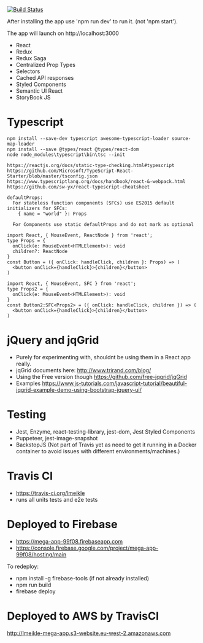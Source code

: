 [![Build Status](https://travis-ci.org/lmeikle/mega-app.svg?branch=master)](https://travis-ci.org/lmeikle/mega-app)

After installing the app use 'npm run dev' to run it. (not 'npm start').

The app will launch on http://localhost:3000

- React
- Redux
- Redux Saga
- Centralized Prop Types
- Selectors
- Cached API responses
- Styled Components
- Semantic UI React
- StoryBook JS

# Typescript

    npm install --save-dev typescript awesome-typescript-loader source-map-loader
    npm install --save @types/react @types/react-dom
    node node_modules\typescript\bin\tsc --init

    https://reactjs.org/docs/static-type-checking.html#typescript
    https://github.com/Microsoft/TypeScript-React-Starter/blob/master/tsconfig.json
    https://www.typescriptlang.org/docs/handbook/react-&-webpack.html
    https://github.com/sw-yx/react-typescript-cheatsheet

    defaultProps:
      For stateless function components (SFCs) use ES2015 default initializers for SFCs:
        { name = "world" }: Props

      For Components use static defaultProps and do not mark as optional

    import React, { MouseEvent, ReactNode } from 'react';
    type Props = {
      onClick(e: MouseEvent<HTMLElement>): void
      children?: ReactNode
    }
    const Button = ({ onClick: handleClick, children }: Props) => (
      <button onClick={handleClick}>{children}</button>
    )

    import React, { MouseEvent, SFC } from 'react';
    type Props2 = {
      onClick(e: MouseEvent<HTMLElement>): void
    }
    const Button2:SFC<Props2> = ({ onClick: handleClick, children }) => (
      <button onClick={handleClick}>{children}</button>
    )

# jQuery and jqGrid

- Purely for experimenting with, shouldnt be using them in a React app really.
- jqGrid documents here: http://www.trirand.com/blog/
- Using the Free version though https://github.com/free-jqgrid/jqGrid
- Examples https://www.js-tutorials.com/javascript-tutorial/beautiful-jqgrid-example-demo-using-bootstrap-jquery-ui/

# Testing

- Jest, Enzyme, react-testing-library, jest-dom, Jest Styled Components
- Puppeteer, jest-image-snapshot
- BackstopJS (Not part of Travis yet as need to get it running in a Docker container to avoid issues with different environments/machines.)

# Travis CI

- https://travis-ci.org/lmeikle
- runs all units tests and e2e tests

# Deployed to Firebase

- https://mega-app-99f08.firebaseapp.com
- https://console.firebase.google.com/project/mega-app-99f08/hosting/main

To redeploy:

- npm install -g firebase-tools (if not already installed)
- npm run build
- firebase deploy

# Deployed to AWS by TravisCI

http://lmeikle-mega-app.s3-website.eu-west-2.amazonaws.com
